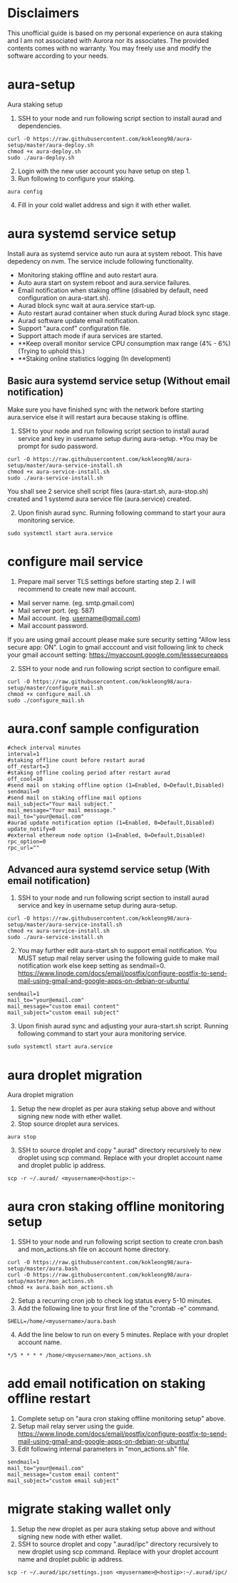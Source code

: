 # Disclaimers
This unofficial guide is based on my personal experience on aura staking and I am not associated with Aurora nor its associates. The provided contents comes with no warranty. You may freely use and modify the software according to your needs.


# aura-setup
Aura staking setup
1. SSH to your node and run following script section to install aurad and dependencies. 
```shell
curl -O https://raw.githubusercontent.com/kokleong98/aura-setup/master/aura-deploy.sh 
chmod +x aura-deploy.sh
sudo ./aura-deploy.sh
```
2. Login with the new user account you have setup on step 1.
3. Run following to configure your staking.
```
aura config
```
4. Fill in your cold wallet address and sign it with ether wallet.

# aura systemd service setup
Install aura as systemd service auto run aura at system reboot. This have depedency on nvm. The service include following functionality.
- Monitoring staking offline and auto restart aura.
- Auto aura start on system reboot and aura.service failures. 
- Email notification when staking offline (disabled by default, need configuration on aura-start.sh).
- Aurad block sync wait at aura.service start-up.
- Auto restart aurad container when stuck during Aurad block sync stage.
- Aurad software update email notification.
- Support "aura.conf" configuration file.
- Support attach mode if aura services are started.
- **Keep overall monitor service CPU consumption max range (4% - 6%) (Trying to uphold this.)
- **Staking online statistics logging (In development)

## Basic aura systemd service setup (Without email notification)
Make sure you have finished sync with the network before starting aura.service else it will restart aura because staking is offline.
1. SSH to your node and run following script section to install aurad service and key in username setup during aura-setup. *You may be prompt for sudo password.
```
curl -O https://raw.githubusercontent.com/kokleong98/aura-setup/master/aura-service-install.sh 
chmod +x aura-service-install.sh
sudo ./aura-service-install.sh
```
You shall see 2 service shell script files (aura-start.sh, aura-stop.sh) created and 1 systemd aura service file (aura.service) created.

2. Upon finish aurad sync. Running following command to start your aura monitoring service.
```
sudo systemctl start aura.service
```


# configure mail service 
1. Prepare mail server TLS settings before starting step 2. I will recommend to create new mail account.
- Mail server name. (eg. smtp.gmail.com)
- Mail server port. (eg. 587)
- Mail account. (eg. username@gmail.com)
- Mail account password.

If you are using gmail account please make sure security setting "Allow less secure app: ON".
Login to gmail acccount and visit following link to check your gmail account setting:
  https://myaccount.google.com/lesssecureapps

2. SSH to your node and run following script section to configure email. 
```shell
curl -O https://raw.githubusercontent.com/kokleong98/aura-setup/master/configure_mail.sh
chmod +x configure_mail.sh
sudo ./configure_mail.sh
```

# aura.conf sample configuration
```
#check interval minutes
interval=1
#staking offline count before restart aurad
off_restart=3
#staking offline cooling period after restart aurad
off_cool=10
#send mail on staking offline option (1=Enabled, 0=Default,Disabled)
sendmail=0
#send mail on staking offline mail options
mail_subject="Your mail subject."
mail_message="Your mail messsage."
mail_to="your@email.com"
#aurad update notification option (1=Enabled, 0=Default,Disabled)
update_notify=0
#external ethereum node option (1=Enabled, 0=Default,Disabled)
rpc_option=0
rpc_url=""
```

## Advanced aura systemd service setup (With email notification)
1. SSH to your node and run following script section to install aurad service and key in username setup during aura-setup.
```
curl -O https://raw.githubusercontent.com/kokleong98/aura-setup/master/aura-service-install.sh 
chmod +x aura-service-install.sh
sudo ./aura-service-install.sh
```
2. You may further edit aura-start.sh to support email notification. You MUST setup mail relay server using the following guide to make mail notification work else keep setting as sendmail=0.
https://www.linode.com/docs/email/postfix/configure-postfix-to-send-mail-using-gmail-and-google-apps-on-debian-or-ubuntu/
```
sendmail=1
mail_to="your@email.com"
mail_message="custom email content"
mail_subject="custom email subject"
```
3. Upon finish aurad sync and adjusting your aura-start.sh script. Running following command to start your aura monitoring service.
```
sudo systemctl start aura.service
```

# aura droplet migration
Aura droplet migration

1. Setup the new droplet as per aura staking setup above and without signing new node with ether wallet.
2. Stop source droplet aura services.
```
aura stop
```
3. SSH to source droplet and copy ".aurad" directory recursively to new droplet using scp command. Replace <myusername> with your droplet account name and <hostip> droplet public ip address.
```
scp -r ~/.aurad/ <myusername>@<hostip>:~
```

# aura cron staking offline monitoring setup
1. SSH to your node and run following script section to create cron.bash and mon_actions.sh file on account home directory.
```
curl -O https://raw.githubusercontent.com/kokleong98/aura-setup/master/aura.bash
curl -O https://raw.githubusercontent.com/kokleong98/aura-setup/master/mon_actions.sh
chmod +x aura.bash mon_actions.sh
```
2. Setup a recurring cron job to check log status every 5-10 minutes. 
3. Add the following line to your first line of the "crontab -e" command.
```
SHELL=/home/<myusername>/aura.bash
```
4. Add the line below to run on every 5 minutes. Replace <myusername> with your droplet account name.
```
*/5 * * * * /home/<myusername>/mon_actions.sh
```

# add email notification on staking offline restart
1. Complete setup on "aura cron staking offline monitoring setup" above.
2. Setup mail relay server using the guide.
https://www.linode.com/docs/email/postfix/configure-postfix-to-send-mail-using-gmail-and-google-apps-on-debian-or-ubuntu/
3. Edit following internal parameters in "mon_actions.sh" file.
```
sendmail=1
mail_to="your@email.com"
mail_message="custom email content"
mail_subject="custom email subject"
```

# migrate staking wallet only
1. Setup the new droplet as per aura staking setup above and without signing new node with ether wallet.
2. SSH to source droplet and copy ".aurad/ipc" directory recursively to new droplet using scp command. Replace <myusername> with your droplet account name and <hostip> droplet public ip address.
```
scp -r ~/.aurad/ipc/settings.json <myusername>@<hostip>:~/.aurad/ipc/
```
